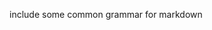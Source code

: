 include some common grammar for markdown        
          
     
   
      
        
    
      
 
  
 
  
